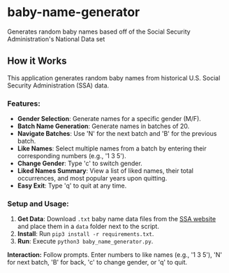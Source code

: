 # baby-name-generator
Generates random baby names based off of the Social Security Administration's National Data set

## How it Works

This application generates random baby names from historical U.S. Social Security Administration (SSA) data.

### Features:

*   **Gender Selection**: Generate names for a specific gender (M/F).
*   **Batch Name Generation**: Generate names in batches of 20.
*   **Navigate Batches**: Use 'N' for the next batch and 'B' for the previous batch.
*   **Like Names**: Select multiple names from a batch by entering their corresponding numbers (e.g., '1 3 5').
*   **Change Gender**: Type 'c' to switch gender.
*   **Liked Names Summary**: View a list of liked names, their total occurrences, and most popular years upon quitting.
*   **Easy Exit**: Type 'q' to quit at any time.

### Setup and Usage:

1.  **Get Data**: Download `.txt` baby name data files from the [SSA website](https://www.ssa.gov/oact//babynames/limits.html) and place them in a `data` folder next to the script.
2.  **Install**: Run `pip3 install -r requirements.txt`.
3.  **Run**: Execute `python3 baby_name_generator.py`.

**Interaction:** Follow prompts. Enter numbers to like names (e.g., '1 3 5'), 'N' for next batch, 'B' for back, 'c' to change gender, or 'q' to quit.
